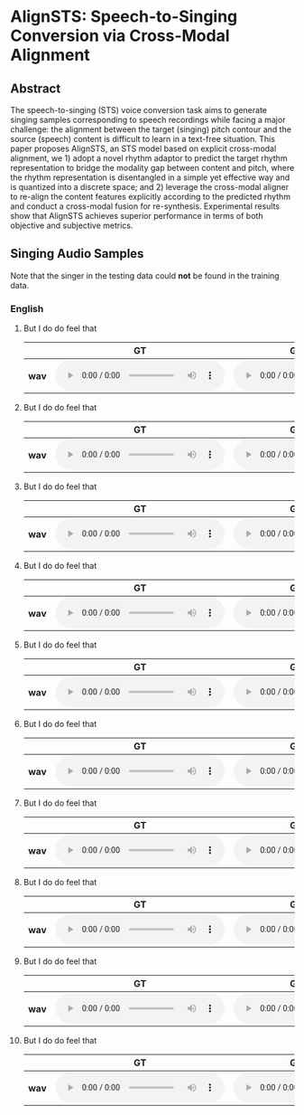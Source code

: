 # AlignSTS: Speech-to-Singing Conversion via Cross-Modal Alignment

## Abstract

The speech-to-singing (STS) voice conversion task aims to generate singing samples corresponding to speech recordings while facing a major challenge: the alignment between the target (singing) pitch contour and the source (speech) content is difficult to learn in a text-free situation. This paper proposes AlignSTS, an STS model based on explicit cross-modal alignment, we 1) adopt a novel rhythm adaptor to predict the target rhythm representation to bridge the modality gap between content and pitch, where the rhythm representation is disentangled in a simple yet effective way and is quantized into a discrete space; and 2) leverage the cross-modal aligner to re-align the content features explicitly according to the predicted rhythm and conduct a cross-modal fusion for re-synthesis. Experimental results show that AlignSTS achieves superior performance in terms of both objective and subjective metrics. 

## Singing Audio Samples
Note that the singer in the testing data could **not** be found in the training data.

### English
1. But I do do feel that
    <table style='width: 100%;'>
        <thead>
        <tr>
            <th></th>
            <th>GT</th>
            <th>GT(HiFiGAN)</th>
            <th>Speech</th>
            <th>SpeechSplit 2.0</th>
            <th>AlignSTS</th>
        </tr>
        </thead>
        <tbody>
        <tr>
            <th scope="row">wav</th>
            <td><audio controls="" ><source       src="resources/audio/gt/1.wav" type="audio/wav"></audio></td>
            <td><audio controls="" ><source      src="resources/audio/voc/1.wav" type="audio/wav"></audio></td>
            <td><audio controls="" ><source       src="resources/audio/sp/1.wav" type="audio/wav"></audio></td>
            <td><audio controls="" ><source    src="resources/audio/spsp2/1.wav" type="audio/wav"></audio></td>
            <td><audio controls="" ><source src="resources/audio/alignsts/1.wav" type="audio/wav"></audio></td>
        </tr>
    </tbody>
    </table>
2. But I do do feel that
    <table style='width: 100%;'>
        <thead>
        <tr>
            <th></th>
            <th>GT</th>
            <th>GT(HiFiGAN)</th>
            <th>Speech</th>
            <th>SpeechSplit 2.0</th>
            <th>AlignSTS</th>
        </tr>
        </thead>
        <tbody>
        <tr>
            <th scope="row">wav</th>
            <td><audio controls="" ><source       src="resources/audio/gt/2.wav" type="audio/wav"></audio></td>
            <td><audio controls="" ><source      src="resources/audio/voc/2.wav" type="audio/wav"></audio></td>
            <td><audio controls="" ><source       src="resources/audio/sp/2.wav" type="audio/wav"></audio></td>
            <td><audio controls="" ><source    src="resources/audio/spsp2/2.wav" type="audio/wav"></audio></td>
            <td><audio controls="" ><source src="resources/audio/alignsts/2.wav" type="audio/wav"></audio></td>
        </tr>
    </tbody>
    </table>
3. But I do do feel that
    <table style='width: 100%;'>
        <thead>
        <tr>
            <th></th>
            <th>GT</th>
            <th>GT(HiFiGAN)</th>
            <th>Speech</th>
            <th>SpeechSplit 2.0</th>
            <th>AlignSTS</th>
        </tr>
        </thead>
        <tbody>
        <tr>
            <th scope="row">wav</th>
            <td><audio controls="" ><source       src="resources/audio/gt/3.wav" type="audio/wav"></audio></td>
            <td><audio controls="" ><source      src="resources/audio/voc/3.wav" type="audio/wav"></audio></td>
            <td><audio controls="" ><source       src="resources/audio/sp/3.wav" type="audio/wav"></audio></td>
            <td><audio controls="" ><source    src="resources/audio/spsp2/3.wav" type="audio/wav"></audio></td>
            <td><audio controls="" ><source src="resources/audio/alignsts/3.wav" type="audio/wav"></audio></td>
        </tr>
    </tbody>
    </table>
4. But I do do feel that
    <table style='width: 100%;'>
        <thead>
        <tr>
            <th></th>
            <th>GT</th>
            <th>GT(HiFiGAN)</th>
            <th>Speech</th>
            <th>SpeechSplit 2.0</th>
            <th>AlignSTS</th>
        </tr>
        </thead>
        <tbody>
        <tr>
            <th scope="row">wav</th>
            <td><audio controls="" ><source       src="resources/audio/gt/4.wav" type="audio/wav"></audio></td>
            <td><audio controls="" ><source      src="resources/audio/voc/4.wav" type="audio/wav"></audio></td>
            <td><audio controls="" ><source       src="resources/audio/sp/4.wav" type="audio/wav"></audio></td>
            <td><audio controls="" ><source    src="resources/audio/spsp2/4.wav" type="audio/wav"></audio></td>
            <td><audio controls="" ><source src="resources/audio/alignsts/4.wav" type="audio/wav"></audio></td>
        </tr>
    </tbody>
    </table>
5. But I do do feel that
    <table style='width: 100%;'>
        <thead>
        <tr>
            <th></th>
            <th>GT</th>
            <th>GT(HiFiGAN)</th>
            <th>Speech</th>
            <th>SpeechSplit 2.0</th>
            <th>AlignSTS</th>
        </tr>
        </thead>
        <tbody>
        <tr>
            <th scope="row">wav</th>
            <td><audio controls="" ><source       src="resources/audio/gt/5.wav" type="audio/wav"></audio></td>
            <td><audio controls="" ><source      src="resources/audio/voc/5.wav" type="audio/wav"></audio></td>
            <td><audio controls="" ><source       src="resources/audio/sp/5.wav" type="audio/wav"></audio></td>
            <td><audio controls="" ><source    src="resources/audio/spsp2/5.wav" type="audio/wav"></audio></td>
            <td><audio controls="" ><source src="resources/audio/alignsts/5.wav" type="audio/wav"></audio></td>
        </tr>
    </tbody>
    </table>
6. But I do do feel that
    <table style='width: 100%;'>
        <thead>
        <tr>
            <th></th>
            <th>GT</th>
            <th>GT(HiFiGAN)</th>
            <th>Speech</th>
            <th>SpeechSplit 2.0</th>
            <th>AlignSTS</th>
        </tr>
        </thead>
        <tbody>
        <tr>
            <th scope="row">wav</th>
            <td><audio controls="" ><source       src="resources/audio/gt/6.wav" type="audio/wav"></audio></td>
            <td><audio controls="" ><source      src="resources/audio/voc/6.wav" type="audio/wav"></audio></td>
            <td><audio controls="" ><source       src="resources/audio/sp/6.wav" type="audio/wav"></audio></td>
            <td><audio controls="" ><source    src="resources/audio/spsp2/6.wav" type="audio/wav"></audio></td>
            <td><audio controls="" ><source src="resources/audio/alignsts/6.wav" type="audio/wav"></audio></td>
        </tr>
    </tbody>
    </table>
7. But I do do feel that
    <table style='width: 100%;'>
        <thead>
        <tr>
            <th></th>
            <th>GT</th>
            <th>GT(HiFiGAN)</th>
            <th>Speech</th>
            <th>SpeechSplit 2.0</th>
            <th>AlignSTS</th>
        </tr>
        </thead>
        <tbody>
        <tr>
            <th scope="row">wav</th>
            <td><audio controls="" ><source       src="resources/audio/gt/7.wav" type="audio/wav"></audio></td>
            <td><audio controls="" ><source      src="resources/audio/voc/7.wav" type="audio/wav"></audio></td>
            <td><audio controls="" ><source       src="resources/audio/sp/7.wav" type="audio/wav"></audio></td>
            <td><audio controls="" ><source    src="resources/audio/spsp2/7.wav" type="audio/wav"></audio></td>
            <td><audio controls="" ><source src="resources/audio/alignsts/7.wav" type="audio/wav"></audio></td>
        </tr>
    </tbody>
    </table>
8. But I do do feel that
    <table style='width: 100%;'>
        <thead>
        <tr>
            <th></th>
            <th>GT</th>
            <th>GT(HiFiGAN)</th>
            <th>Speech</th>
            <th>SpeechSplit 2.0</th>
            <th>AlignSTS</th>
        </tr>
        </thead>
        <tbody>
        <tr>
            <th scope="row">wav</th>
            <td><audio controls="" ><source       src="resources/audio/gt/8.wav" type="audio/wav"></audio></td>
            <td><audio controls="" ><source      src="resources/audio/voc/8.wav" type="audio/wav"></audio></td>
            <td><audio controls="" ><source       src="resources/audio/sp/8.wav" type="audio/wav"></audio></td>
            <td><audio controls="" ><source    src="resources/audio/spsp2/8.wav" type="audio/wav"></audio></td>
            <td><audio controls="" ><source src="resources/audio/alignsts/8.wav" type="audio/wav"></audio></td>
        </tr>
    </tbody>
    </table>
9. But I do do feel that
    <table style='width: 100%;'>
        <thead>
        <tr>
            <th></th>
            <th>GT</th>
            <th>GT(HiFiGAN)</th>
            <th>Speech</th>
            <th>SpeechSplit 2.0</th>
            <th>AlignSTS</th>
        </tr>
        </thead>
        <tbody>
        <tr>
            <th scope="row">wav</th>
            <td><audio controls="" ><source       src="resources/audio/gt/9.wav" type="audio/wav"></audio></td>
            <td><audio controls="" ><source      src="resources/audio/voc/9.wav" type="audio/wav"></audio></td>
            <td><audio controls="" ><source       src="resources/audio/sp/9.wav" type="audio/wav"></audio></td>
            <td><audio controls="" ><source    src="resources/audio/spsp2/9.wav" type="audio/wav"></audio></td>
            <td><audio controls="" ><source src="resources/audio/alignsts/9.wav" type="audio/wav"></audio></td>
        </tr>
    </tbody>
    </table>
10. But I do do feel that
    <table style='width: 100%;'>
        <thead>
        <tr>
            <th></th>
            <th>GT</th>
            <th>GT(HiFiGAN)</th>
            <th>Speech</th>
            <th>SpeechSplit 2.0</th>
            <th>AlignSTS</th>
        </tr>
        </thead>
        <tbody>
        <tr>
            <th scope="row">wav</th>
            <td><audio controls="" ><source       src="resources/audio/gt/10.wav" type="audio/wav"></audio></td>
            <td><audio controls="" ><source      src="resources/audio/voc/10.wav" type="audio/wav"></audio></td>
            <td><audio controls="" ><source       src="resources/audio/sp/10.wav" type="audio/wav"></audio></td>
            <td><audio controls="" ><source    src="resources/audio/spsp2/10.wav" type="audio/wav"></audio></td>
            <td><audio controls="" ><source src="resources/audio/alignsts/10.wav" type="audio/wav"></audio></td>
        </tr>
    </tbody>
    </table>
